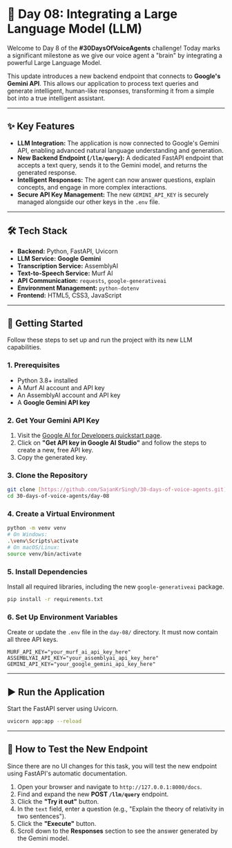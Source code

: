 # 🧠 Day 08: Integrating a Large Language Model (LLM)

Welcome to Day 8 of the **#30DaysOfVoiceAgents** challenge! Today marks a significant milestone as we give our voice agent a "brain" by integrating a powerful Large Language Model.

This update introduces a new backend endpoint that connects to **Google's Gemini API**. This allows our application to process text queries and generate intelligent, human-like responses, transforming it from a simple bot into a true intelligent assistant.



---

## ✨ Key Features

-   **LLM Integration:** The application is now connected to Google's Gemini API, enabling advanced natural language understanding and generation.
-   **New Backend Endpoint (`/llm/query`):** A dedicated FastAPI endpoint that accepts a text query, sends it to the Gemini model, and returns the generated response.
-   **Intelligent Responses:** The agent can now answer questions, explain concepts, and engage in more complex interactions.
-   **Secure API Key Management:** The new `GEMINI_API_KEY` is securely managed alongside our other keys in the `.env` file.

---

## 🛠️ Tech Stack

-   **Backend:** Python, FastAPI, Uvicorn
-   **LLM Service:** **Google Gemini**
-   **Transcription Service:** AssemblyAI
-   **Text-to-Speech Service:** Murf AI
-   **API Communication:** `requests`, `google-generativeai`
-   **Environment Management:** `python-dotenv`
-   **Frontend:** HTML5, CSS3, JavaScript

---

## 🚀 Getting Started

Follow these steps to set up and run the project with its new LLM capabilities.

### 1. Prerequisites

-   Python 3.8+ installed
-   A Murf AI account and API key
-   An AssemblyAI account and API key
-   A **Google Gemini API key**

### 2. Get Your Gemini API Key

1.  Visit the [Google AI for Developers quickstart page](https://ai.google.dev/gemini-api/docs/quickstart).
2.  Click on **"Get API key in Google AI Studio"** and follow the steps to create a new, free API key.
3.  Copy the generated key.

### 3. Clone the Repository

```bash
git clone [https://github.com/SajanKrSingh/30-days-of-voice-agents.git](https://github.com/SajanKrSingh/30-days-of-voice-agents.git)
cd 30-days-of-voice-agents/day-08
```

### 4. Create a Virtual Environment

```bash
python -m venv venv
# On Windows:
.\venv\Scripts\activate
# On macOS/Linux:
source venv/bin/activate
```

### 5. Install Dependencies

Install all required libraries, including the new `google-generativeai` package.

```bash
pip install -r requirements.txt
```

### 6. Set Up Environment Variables

Create or update the `.env` file in the `day-08/` directory. It must now contain all three API keys.

```env
MURF_API_KEY="your_murf_ai_api_key_here"
ASSEMBLYAI_API_KEY="your_assemblyai_api_key_here"
GEMINI_API_KEY="your_google_gemini_api_key_here"
```

---

## ▶️ Run the Application

Start the FastAPI server using Uvicorn.

```bash
uvicorn app:app --reload
```

---

## 🧪 How to Test the New Endpoint

Since there are no UI changes for this task, you will test the new endpoint using FastAPI's automatic documentation.

1.  Open your browser and navigate to `http://127.0.0.1:8000/docs`.
2.  Find and expand the new **POST `/llm/query`** endpoint.
3.  Click the **"Try it out"** button.
4.  In the `text` field, enter a question (e.g., "Explain the theory of relativity in two sentences").
5.  Click the **"Execute"** button.
6.  Scroll down to the **Responses** section to see the answer generated by the Gemini model.
